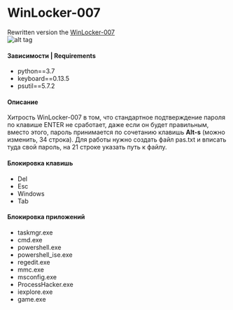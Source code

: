 # WinLocker-007
Rewritten version the [WinLocker-007](https://github.com/pro100git/WinLocker-007/tree/master/rewritten_007)<br>
![alt tag](https://github.com/pro100git/WinLocker-007/blob/master/Screenshot_1.jpg "007")​

#### Зависимости | Requirements
* python==3.7
* keyboard==0.13.5
* psutil==5.7.2

#### Описание
Хитрость WinLocker-007 в том, что стандартное подтверждение пароля по клавише ENTER не сработает, даже если он будет правильным, вместо этого, пароль принимается по сочетанию клавишь **Alt-s** (можно изменить, 34 строка). Для работы нужно создать файл pas.txt и вписать туда свой пароль, на 21 строке указать путь к файлу.

#### Блокировка клавишь
* Del
* Esc
* Windows
* Tab

#### Блокировка приложений
* taskmgr.exe
* cmd.exe
* powershell.exe
* powershell_ise.exe
* regedit.exe
* mmc.exe
* msconfig.exe
* ProcessHacker.exe
* iexplore.exe
* game.exe
